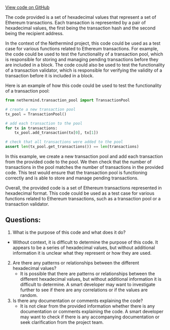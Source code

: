 [View code on GitHub](https://github.com/NethermindEth/nethermind/src/bench_precompiles/vectors/ripemd/current/input_param_scalar_176_gas_1320.csv)

The code provided is a set of hexadecimal values that represent a set of Ethereum transactions. Each transaction is represented by a pair of hexadecimal values, the first being the transaction hash and the second being the recipient address. 

In the context of the Nethermind project, this code could be used as a test case for various functions related to Ethereum transactions. For example, the code could be used to test the functionality of a transaction pool, which is responsible for storing and managing pending transactions before they are included in a block. The code could also be used to test the functionality of a transaction validator, which is responsible for verifying the validity of a transaction before it is included in a block.

Here is an example of how this code could be used to test the functionality of a transaction pool:

```python
from nethermind.transaction_pool import TransactionPool

# create a new transaction pool
tx_pool = TransactionPool()

# add each transaction to the pool
for tx in transactions:
    tx_pool.add_transaction(tx[0], tx[1])

# check that all transactions were added to the pool
assert len(tx_pool.get_transactions()) == len(transactions)
```

In this example, we create a new transaction pool and add each transaction from the provided code to the pool. We then check that the number of transactions in the pool matches the number of transactions in the provided code. This test would ensure that the transaction pool is functioning correctly and is able to store and manage pending transactions.

Overall, the provided code is a set of Ethereum transactions represented in hexadecimal format. This code could be used as a test case for various functions related to Ethereum transactions, such as a transaction pool or a transaction validator.
## Questions: 
 1. What is the purpose of this code and what does it do?
   - Without context, it is difficult to determine the purpose of this code. It appears to be a series of hexadecimal values, but without additional information it is unclear what they represent or how they are used.
2. Are there any patterns or relationships between the different hexadecimal values?
   - It is possible that there are patterns or relationships between the different hexadecimal values, but without additional information it is difficult to determine. A smart developer may want to investigate further to see if there are any correlations or if the values are random.
3. Is there any documentation or comments explaining the code?
   - It is not clear from the provided information whether there is any documentation or comments explaining the code. A smart developer may want to check if there is any accompanying documentation or seek clarification from the project team.
